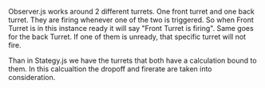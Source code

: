 Observer.js works around 2 different turrets. One front turret and one back turret. They are firing whenever one of the two is triggered. So when Front Turret is in this instance ready it will say "Front Turret is firing". Same goes for the back Turret. If one of them is unready, that specific turret will not fire.

Than in Stategy.js we have the turrets that both have a calculation bound to them. In this calcualtion the dropoff and firerate are taken into consideration.